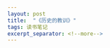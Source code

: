 ```yaml
---
layout: post
title:  "《历史的教训》"
tags: 读书笔记
excerpt_separator: <!--more-->
---
```


<head>
    <script src="https://cdn.mathjax.org/mathjax/latest/MathJax.js?config=TeX-AMS_SVG" type="text/javascript"></script>
    <script type="text/x-mathjax-config">
        MathJax.Hub.Config({
            jax: ["input/TeX","output/SVG"],
            tex2jax: {
            skipTags: ['script', 'noscript', 'style', 'textarea', 'pre'],
            inlineMath: [['$','$']]
            
            }
        });
    </script>
</head>
《历史的教训（习近平中南海办公室藏书，中纪委“2015年首推书”;美国普利策奖获得者的传世经典，浓缩对历史经验教训的独特见解）》
<!--more-->

# 第三章 生物学与历史

- 如果我们能彻底地了解身边的人，那我们只需要选择 30%的人，并将其才能联合起来，就足以与其余人的能力之和相等。 ```人类社会的二八原则，这种现象在自然世界里看起来是无法避免比如发生的，强行扭转局面有用吗？```

- 如果人类的繁衍过快从而使食物变得短缺，大自然有三个办法使其恢复平衡：饥荒、瘟疫和战争。

- 尽管马尔萨斯是个牧师，一个好心人，但他依然指出，对穷人的救济或供应食物导致了他们过早结婚并且毫无节制地生育，从而使得问题变得更加严重

- 即使是博士的儿子，也必须接受教育，经历他们少不更事的谬误、教条、主义这些青春期麻疹的洗礼；我们也不能说，生活于贫困潦倒中的穷人，他们的基因中一定没有潜能和过人之处

# 第五章 性格与历史

- 在不同的阶级之间，也不会有人性的不同：总的来说，穷人和富人都有同样的冲动，只不过穷人没有什么机会，而且技能太差，无法实现他们的本能冲动而已。

- 他（英雄人物）不全是卡莱尔 （Carlyle）所说的神，他是在他那个时代、他那片土地上成长起来的，他既是历史事件的执行人和代言人，又是其产物和象征；若无形势所迫，他的新观念便不合时宜，无从实践。

- 在我们的“性格元素表”中，模仿与创新是相互对立的，但是在实际的历史进程中，二者又是合作相依的。由于顺从的天性与争强好胜的个人相结合，才能使一个社会有秩序地运行，所以模仿的多数遵循着少数人的创新，而创新的少数人又遵循着原创性的个人，以便通过新的方式去适应环境与生存的要求。历史大体上是由求新的少数人之间的冲突造成的，大多数人只为胜利者鼓掌欢呼，并充当社会实验的人类原材料。

- 因此，智力是历史中的一种重要力量，但是也可以成为分裂与破坏的力量。每100种新的思路，其中至少有99种，可能连它们试图去取代的那些旧传统都不如。

- 那些抗拒改变的保守派，与提出改变的激进派具有同等价值——甚至可能更有价值，因为根须深厚比枝叶繁茂更加重要。

# 第七章 宗教与历史

- 宗教使穷人不会再去谋害富人（拿破仑语）

- 天堂和乌托邦，就像是一个井中的两个水桶：当一个下降时，另一个就会升上来；当宗教衰退时，共产主义就会兴起。

# 第八章 经济与历史

- 法国大革命的到来，不是因为伏尔泰卓越的讽刺散文和卢梭伤感的浪漫小说，而是因为中产阶级已经上升到经济的领导地位，为了他们的企业与贸易，他们需要立法的自由，渴望得到社会的认可和政治权力。

- 之所以衰落了，是因为以前为罗马军团提供兵员的，是既能吃苦又爱国的农业人口，他们是为祖国而战的勇士，如今取代他们的则是在巨大农场里无精打采的奴隶，这些农场由个别人或者少数几个人拥有。```如今沙特的军队也是如此情况。```

- 另一方面，历史又说：“劳心者治人，劳力者治于人，但治钱者治一切。”

- 理智占了上风，温和的势力确保了梭伦（Solon），一个出身贵族的商人，当选为最高执政官。梭伦贬值货币，从而减轻所有债务人的负担（尽管他自己也是债权人）；他减少一切个人间的债务，并且终止因欠债而坐牢的处罚；他取消了拖欠的税款和贷款利息；他创立了一种累进所得税制度，使得富人需要比穷人多付出十二倍的税钱；他在更多的民意基础上改组了法庭；安置那些在战争中为雅典而牺牲者的后人，由政府承担他们的生活费和教育费。富人抗议说，梭伦的措施就是赤裸裸的非法没收；激进分子则抱怨说，梭伦没有重新分配土地。但是，人们几乎都一致同意，梭伦的改革将雅典从革命中拯救了出来。

- 法国大革命是企图用暴力手段，在乡村实行农民暴动，在城市实行大屠杀，来重新分配财富，但主要的结局却是将财产和特权从贵族手中转移到了资产阶级手中。

# 第九章 社会主义与历史

- 民主的原则支配着这个过程，因为大部分物品的生产、服务的提供，都取决于公众的需求，而不是取决于政府的法令

- 然而不久，法老们挑起了开支昂贵的战争。在公元前246年后，他们放纵自己的欲望，酒池肉林，使国家的行政权和财政权都落入那些想尽办法从穷人手中攫取每一个硬币的流氓手中。一代复一代，政府的苛捐杂税愈演愈烈。罢工的人数和暴力程度不断增加。在首都亚历山大，民众得到各种恩惠，维持着歌舞升平的场面，但他们因为受到庞大军事力量的监视，不允许在政府中表达意见，最终都变成暴民。

- 这里的共产主义，也是战时经济。也许因为出于对战争的持续恐惧，共产主义得以存活下来；只消一代人的和平，它便很可能被人的本性所侵蚀。

- 现在俄国的社会主义，正在恢复个人主义的激励机制，以使得这个体制拥有更大的生产动力，并且允许她的子民拥有更多的身体上和知识上的自由。同时，资本主义也经历了与之相关的过程，它借助于类似于半社会主义的立法，通过“福利国家”的财富再分配政策，来限制个人所得。

- 东方就是西方，西方就是东方，这一对双胞胎很快就会团聚。

# 第十章 政府与历史

- 。吉本（Gibbon）也说：“如果让人找一段人类历史上最幸福和最繁荣的时期，那么他一定会毫不犹豫地说，是从涅尔瓦继承王位开始到马可·奥勒留逝世这段时间。他们保持统一的统治，也许是历史上仅有的把谋求人民幸福作为唯一目标的政府。”

- 马可 ·奥勒留有个儿子叫康茂德，因为马可·奥勒留这个哲学家没有另外指定继承人，他的王位就由儿子继承了；结果很快就引起了大混乱。

- 唯一真正的革命，是对心灵的启蒙和个性的提升；唯一真正的解放，是个人的解放；唯一真正的革命者，是哲学家和圣人。```目前大众的心灵是否得到了提升？是否有广泛的个人解放和哲学变革？```

- 民主政治结束了，君主政体复活了，柏拉图的轮子，转了整整一圈。

- 在错综复杂的经济关系中，每一种进步，都是对才能优异者的额外奖赏，从而也会加剧财富、责任和政治权力的集中。

- 教育是普及了，但是才智却因为头脑简单的人众多而永远受到阻滞。

- 这些毫无意义的创作，创作者并不是要吸引公众的共鸣——他们也把这些人视为狂人、废物或骗子——而是要吸引容易上当受骗的中产阶级购买者，这些人被拍卖商催眠，又被新鲜而畸形的事物所震颤。民主政治对这些颓废的作品是有责任。````认识到中产阶级的SB属性吧。```

# 第十一章 历史与战争

- 国家本身不承认受任何实质性的约束，这或者是因为它太过于强大，可以不理会任何违背其意志的干预；或者是因为没有超级大国为它提供基本的保护，也没有国际法和国际道德标准对其进行有效的约束。

# 第十三章 真有进步吗？

- 有时我们感到，相比于今天我们一再努力扩大我们的手段而不去改善我们的目标，中世纪和文艺复兴时期的人们重在强调神话和艺术，而不是科学和力量，其做法显然要更为明智。```改善和很多方法，但没改变过目标。物质富足必定不能是长期唯一的目标，其带来的边际幸福感会逐渐消失。心灵的解放会逐渐占据更高的地位，自我灵魂的解脱能带来外在世界无法给予的巨大快感。```

- 我们在科学与技术方面的进步，善与恶的特点兼而有之。生活上的舒适与便利，可能已经削弱了我们体质的活力与道德品质。

- 这里，我们想把“进步”定义为增加对生活环境的控制。这是个既适用于人类，也适用于最低等生物的标准。

